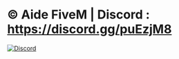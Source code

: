 # © Aide FiveM | Discord : https://discord.gg/puEzjM8

[![Discord](https://img.shields.io/discord/729256474471170089.svg)](https://discord.gg/puEzjM8)
